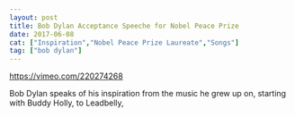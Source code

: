 ```yaml
---
layout: post
title: Bob Dylan Acceptance Speeche for Nobel Peace Prize
date: 2017-06-08
cat: ["Inspiration","Nobel Peace Prize Laureate","Songs"]
tag: ["bob dylan"]
---
```


https://vimeo.com/220274268

Bob Dylan speaks of his inspiration from the music he grew up on, starting with Buddy Holly,
to Leadbelly,